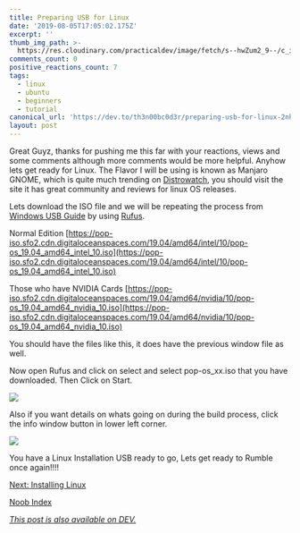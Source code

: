 ```yaml
---
title: Preparing USB for Linux
date: '2019-08-05T17:05:02.175Z'
excerpt: ''
thumb_img_path: >-
  https://res.cloudinary.com/practicaldev/image/fetch/s--hwZum2_9--/c_imagga_scale,f_auto,fl_progressive,h_420,q_auto,w_1000/https://res.cloudinary.com/practicaldev/image/fetch/s--K7cp7zVC--/c_imagga_scale%2Cf_auto%2Cfl_progressive%2Ch_420%2Cq_auto%2Cw_1000/https://thepracticaldev.s3.amazonaws.com/i/77y30cjei37d3b3ilehk.jpg
comments_count: 0
positive_reactions_count: 7
tags:
  - linux
  - ubuntu
  - beginners
  - tutorial
canonical_url: 'https://dev.to/th3n00bc0d3r/preparing-usb-for-linux-2nhd'
layout: post
---
```

Great Guyz, thanks for pushing me this far with your reactions, views and some comments although more comments would be more helpful. Anyhow lets get ready for Linux. The Flavor I will be using is known as Manjaro GNOME, which is quite much trending on [Distrowatch](www.distrowatch.com), you should visit the site it has great community and reviews for linux OS releases.

Lets download the ISO file and we will be repeating the process from [Windows USB Guide](https://dev.to/th3n00bc0d3r/preparing-usb-for-windows-2p3) by using [Rufus](https://github.com/pbatard/rufus/releases/download/v3.6/rufus-3.6.exe).

Normal Edition
[https://pop-iso.sfo2.cdn.digitaloceanspaces.com/19.04/amd64/intel/10/pop-os_19.04_amd64_intel_10.iso](https://pop-iso.sfo2.cdn.digitaloceanspaces.com/19.04/amd64/intel/10/pop-os_19.04_amd64_intel_10.iso)

Those who have NVIDIA Cards
[https://pop-iso.sfo2.cdn.digitaloceanspaces.com/19.04/amd64/nvidia/10/pop-os_19.04_amd64_nvidia_10.iso](https://pop-iso.sfo2.cdn.digitaloceanspaces.com/19.04/amd64/nvidia/10/pop-os_19.04_amd64_nvidia_10.iso)

You should have the files like this, it does have the previous window file as well.

Now open Rufus and click on select and select pop-os_xx.iso that you have downloaded. Then Click on Start.

![](https://thepracticaldev.s3.amazonaws.com/i/fib8of7ipfggiezdwn0w.PNG)

Also if you want details on whats going on during the build process, click the info window button in lower left corner.

![](https://thepracticaldev.s3.amazonaws.com/i/tj1l9fd517x8uum5lcxq.PNG)

You have a Linux Installation USB ready to go, Lets get ready to Rumble once again!!!!

[Next: Installing Linux](https://dev.to/th3n00bc0d3r/installing-linux-5d9e)

[Noob Index](https://dev.to/th3n00bc0d3r/noob-guides-index-4mne)



*[This post is also available on DEV.](https://dev.to/th3n00bc0d3r/preparing-usb-for-linux-2nhd)*


<script>
const parent = document.getElementsByTagName('head')[0];
const script = document.createElement('script');
script.type = 'text/javascript';
script.src = 'https://cdnjs.cloudflare.com/ajax/libs/iframe-resizer/4.1.1/iframeResizer.min.js';
script.charset = 'utf-8';
script.onload = function() {
    window.iFrameResize({}, '.liquidTag');
};
parent.appendChild(script);
</script>    
